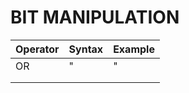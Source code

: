 # BIT MANIPULATION

| Operator  |  Syntax | Example| 
|---|---|---|
|  OR | "|"  |   
|   |   |   
|   |   |  

<!--stackedit_data:
eyJoaXN0b3J5IjpbMjAyOTQ2NzUxMl19
-->